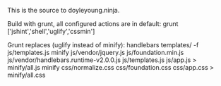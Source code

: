 This is the source to doyleyoung.ninja.

Build with grunt, all configured actions are in default:
  grunt ['jshint','shell','uglify','cssmin']

Grunt replaces (uglify instead of minify):
    handlebars templates/ -f js/templates.js
    minify js/vendor/jquery.js js/foundation.min.js js/vendor/handlebars.runtime-v2.0.0.js js/templates.js js/app.js > minify/all.js
    minify css/normalize.css css/foundation.css css/app.css > minify/all.css

